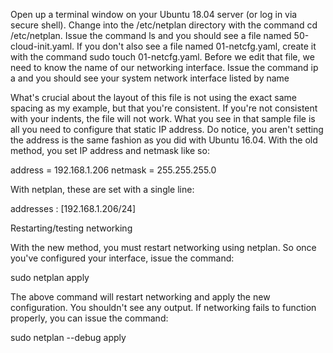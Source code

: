 Open up a terminal window on your Ubuntu 18.04 server (or log in via secure shell). Change into the /etc/netplan directory with the command cd /etc/netplan. Issue the command ls and you should see a file named 50-cloud-init.yaml. If you don't also see a file named 01-netcfg.yaml, create it with the command sudo touch 01-netcfg.yaml. Before we edit that file, we need to know the name of our networking interface. Issue the command ip a and you should see your system network interface listed by name

What's crucial about the layout of this file is not using the exact same spacing as my example, but that you're consistent. If you're not consistent with your indents, the file will not work. What you see in that sample file is all you need to configure that static IP address. Do notice, you aren't setting the address is the same fashion as you did with Ubuntu 16.04. With the old method, you set IP address and netmask like so:

address = 192.168.1.206
netmask = 255.255.255.0

With netplan, these are set with a single line:

addresses : [192.168.1.206/24]

Restarting/testing networking

With the new method, you must restart networking using netplan. So once you've configured your interface, issue the command:

sudo netplan apply

The above command will restart networking and apply the new configuration. You shouldn't see any output. If networking fails to function properly, you can issue the command:

sudo netplan --debug apply


